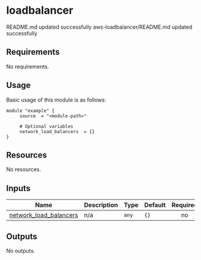 # loadbalancer

<!-- BEGINNING OF PRE-COMMIT-TERRAFORM DOCS HOOK -->
README.md updated successfully
aws-loadbalancer/README.md updated successfully
<!-- END OF PRE-COMMIT-TERRAFORM DOCS HOOK -->

<!-- BEGIN_AUTOMATED_TF_DOCS_BLOCK -->
## Requirements

No requirements.
## Usage
Basic usage of this module is as follows:
```hcl
module "example" {
  	 source  = "<module-path>"
  
	 # Optional variables
  	 network_load_balancers  = {}
}
```
## Resources

No resources.
## Inputs

| Name | Description | Type | Default | Required |
|------|-------------|------|---------|:--------:|
| <a name="input_network_load_balancers"></a> [network\_load\_balancers](#input\_network\_load\_balancers) | n/a | `any` | `{}` | no |
## Outputs

No outputs.
<!-- END_AUTOMATED_TF_DOCS_BLOCK -->
